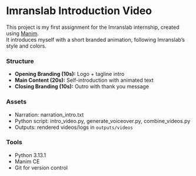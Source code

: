 # Imranslab Introduction Video

This project is my first assignment for the Imranslab internship, created using [Manim](https://www.manim.community/).  
It introduces myself with a short branded animation, following Imranslab’s style and colors.  

### Structure
- **Opening Branding (10s):** Logo + tagline intro
- **Main Content (20s):** Self-introduction with animated text
- **Closing Branding (10s):** Outro with thank you message

### Assets
- Narration: narration_intro.txt  
- Python script: intro_video.py, generate_voiceover.py, combine_videos.py  
- Outputs: rendered videos/logs in `outputs/videos`

### Tools
- Python 3.13.1
- Manim CE
- Git for version control
